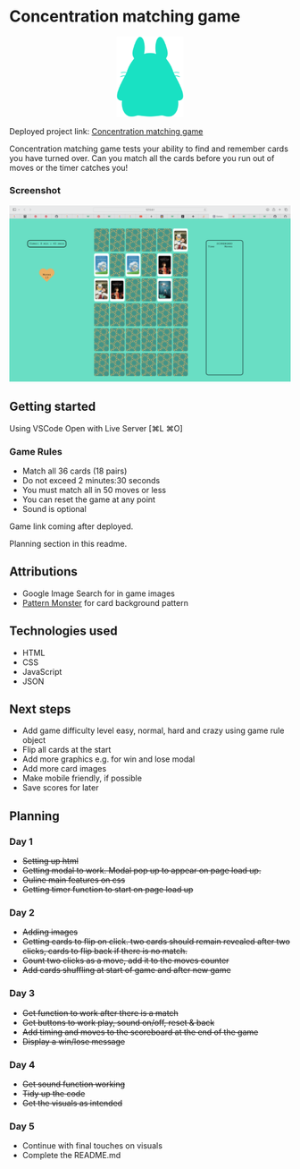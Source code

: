 # Concentration matching game

<p align="center">
  <img alt="concentration matching game logo" src="./assets/images/concentration-matching-game-logo.png" width="120">
  </a>
</p>

Deployed project link: [Concentration matching game](https://iris-noonan.github.io/project-1-concentration-game/)

Concentration matching game tests your ability to find and remember cards you have turned over. Can you match all the cards before you run out of moves or the timer catches you!

### Screenshot
![Game screenshot](./assets/images/screenshot.png)

## Getting started

Using VSCode Open with Live Server [⌘L ⌘O]

### Game Rules

* Match all 36 cards (18 pairs)
* Do not exceed 2 minutes:30 seconds
* You must match all in 50 moves or less
* You can reset the game at any point
* Sound is optional

Game link coming after deployed.

Planning section in this readme.

## Attributions

* Google Image Search for in game images
* [Pattern Monster](https://pattern.monster/) for card background pattern

## Technologies used

* HTML
* CSS
* JavaScript
* JSON

## Next steps

* Add game difficulty level easy, normal, hard and crazy using game rule object
* Flip all cards at the start
* Add more graphics e.g. for win and lose modal
* Add more card images
* Make mobile friendly, if possible
* Save scores for later

## Planning

### Day 1

* ~~Setting up html~~
* ~~Getting modal to work. Modal pop up to appear on page load up.~~
* ~~Ouline main features on css~~
* ~~Getting timer function to start on page load up~~

### Day 2

* ~~Adding images~~
* ~~Getting cards to flip on click. two cards should remain revealed after two clicks, cards to flip back if there is no match.~~
* ~~Count two clicks as a move, add it to the moves counter~~
* ~~Add cards shuffling at start of game and after new game~~

### Day 3

* ~~Get function to work after there is a match~~
* ~~Get buttons to work play, sound on/off, reset & back~~
* ~~Add timing and moves to the scoreboard at the end of the game~~
* ~~Display a win/lose message~~

### Day 4

* ~~Get sound function working~~
* ~~Tidy up the code~~
* ~~Get the visuals as intended~~

### Day 5

* Continue with final touches on visuals
* Complete the README.md
